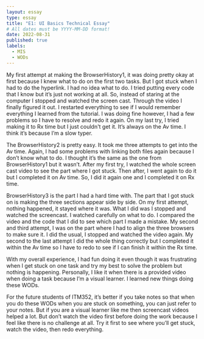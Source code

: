 ```yaml
---
layout: essay
type: essay
title: "E1: UI Basics Technical Essay"
# All dates must be YYYY-MM-DD format!
date: 2022-08-31
published: true
labels:
  - MIS
  - WODs
---
```

My first attempt at making the BrowserHistory1, it was doing pretty okay at first because I knew what to do on the first two tasks. But I got stuck when I had to do the hyperlink. I had no idea what to do. I tried putting every code that I know but it’s just not working at all. So, instead of staring at the computer I stopped and watched the screen cast. Through the video I finally figured it out. I restarted everything to see if I would remember everything I learned from the tutorial. I was doing fine however, I had a few problems so I have to resolve and redo it again. On my last try, I tried making it to Rx time but I just couldn't get it. It’s always on the Av time. I think it’s because I’m a slow typer. 

The BrowserHistory2 is pretty easy. It took me three attempts to get into the Av time. Again, I had some problems with linking both files again because I don’t know what to do. I thought it’s the same as the one from BrowserHistory1 but it wasn’t. After my first try, I watched the whole screen cast video to see the part where I got stuck. Then after, I went again to do it but I completed it on Av time. So, I did it again one and I completed it on Rx time. 

BrowserHistory3 is the part I had a hard time with. The part that I got stuck on is making the  three sections appear side by side. On my first attempt, nothing happened, it stayed where it was. What I did was I stopped and watched the screencast. I watched carefully on what to do. I compared the video and the code that I did to see which part I made a mistake. My second and third attempt, I was on the part where I had to align the three browsers to make sure it. I did the usual, I stopped and watched the video again. My second to the last attempt I did the whole thing correctly but I completed it within the Av time so I have to redo to see if I can finish it within the Rx time.

With my overall experience, I had fun doing it even though it was frustrating when I get stuck on one task and try my best to solve the problem but nothing is happening. Personally, I like it when there is a provided video when doing a task because I’m a visual learner. I learned new things doing these WODs. 

For the future students of ITM352, it’s better if you take notes so that when you do these WODs when you are stuck on something, you can just refer to your notes. But if you are a visual learner like me then screencast videos helped a lot. But don’t watch the video first before doing the work because I feel like there is no challenge at all. Try it first to see where you’ll get stuck, watch the video, then redo everything. 

